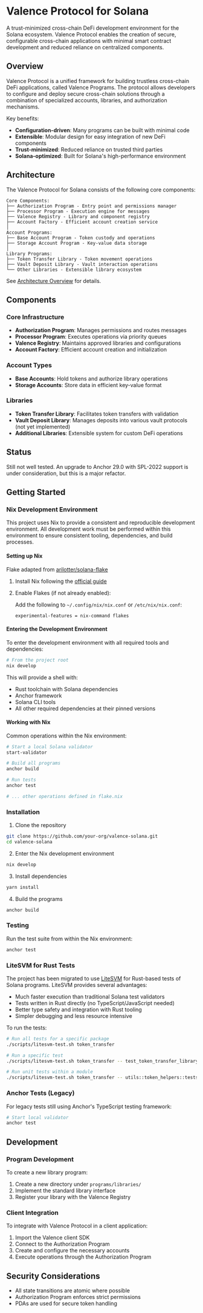 # Valence Protocol for Solana

A trust-minimized cross-chain DeFi development environment for the Solana ecosystem. Valence Protocol enables the creation of secure, configurable cross-chain applications with minimal smart contract development and reduced reliance on centralized components.

## Overview

Valence Protocol is a unified framework for building trustless cross-chain DeFi applications, called Valence Programs. The protocol allows developers to configure and deploy secure cross-chain solutions through a combination of specialized accounts, libraries, and authorization mechanisms.

Key benefits:
- **Configuration-driven**: Many programs can be built with minimal code
- **Extensible**: Modular design for easy integration of new DeFi components
- **Trust-minimized**: Reduced reliance on trusted third parties
- **Solana-optimized**: Built for Solana's high-performance environment

## Architecture

The Valence Protocol for Solana consists of the following core components:

```
Core Components:
├── Authorization Program - Entry point and permissions manager
├── Processor Program - Execution engine for messages
├── Valence Registry - Library and component registry
├── Account Factory - Efficient account creation service
│
Account Programs:
├── Base Account Program - Token custody and operations
├── Storage Account Program - Key-value data storage
│
Library Programs:
├── Token Transfer Library - Token movement operations
├── Vault Deposit Library - Vault interaction operations
└── Other Libraries - Extensible library ecosystem
```

See [Architecture Overview](./docs/valence_solana.md) for details.

## Components

### Core Infrastructure

- **Authorization Program**: Manages permissions and routes messages
- **Processor Program**: Executes operations via priority queues
- **Valence Registry**: Maintains approved libraries and configurations
- **Account Factory**: Efficient account creation and initialization

### Account Types

- **Base Accounts**: Hold tokens and authorize library operations
- **Storage Accounts**: Store data in efficient key-value format

### Libraries

- **Token Transfer Library**: Facilitates token transfers with validation
- **Vault Deposit Library**: Manages deposits into various vault protocols (not yet implemented)
- **Additional Libraries**: Extensible system for custom DeFi operations

## Status

Still not well tested. An upgrade to Anchor 29.0 with SPL-2022 support is under consideration, but this is a major refactor.


## Getting Started

### Nix Development Environment

This project uses Nix to provide a consistent and reproducible development environment. All development work must be performed within this environment to ensure consistent tooling, dependencies, and build processes.

#### Setting up Nix

Flake adapted from [arilotter/solana-flake](https://github.com/arilotter/solana-flake)

1. Install Nix following the [official guide](https://nixos.org/download.html)

2. Enable Flakes (if not already enabled):
   
   Add the following to `~/.config/nix/nix.conf` or `/etc/nix/nix.conf`:
   ```
   experimental-features = nix-command flakes
   ```

#### Entering the Development Environment

To enter the development environment with all required tools and dependencies:

```bash
# From the project root
nix develop
```

This will provide a shell with:
- Rust toolchain with Solana dependencies
- Anchor framework
- Solana CLI tools
- All other required dependencies at their pinned versions

#### Working with Nix

Common operations within the Nix environment:

```bash
# Start a local Solana validator
start-validator

# Build all programs
anchor build

# Run tests
anchor test

# ... other operations defined in flake.nix
```

### Installation

1. Clone the repository

```bash
git clone https://github.com/your-org/valence-solana.git
cd valence-solana
```

2. Enter the Nix development environment

```bash
nix develop
```

3. Install dependencies

```bash
yarn install
```

4. Build the programs

```bash
anchor build
```

### Testing

Run the test suite from within the Nix environment:

```bash
anchor test
```

### LiteSVM for Rust Tests

The project has been migrated to use [LiteSVM](https://github.com/LiteSVM/litesvm) for Rust-based tests of Solana programs. LiteSVM provides several advantages:

- Much faster execution than traditional Solana test validators
- Tests written in Rust directly (no TypeScript/JavaScript needed)
- Better type safety and integration with Rust tooling
- Simpler debugging and less resource intensive

To run the tests:

```bash
# Run all tests for a specific package
./scripts/litesvm-test.sh token_transfer

# Run a specific test
./scripts/litesvm-test.sh token_transfer -- test_token_transfer_library

# Run unit tests within a module
./scripts/litesvm-test.sh token_transfer -- utils::token_helpers::tests
```

### Anchor Tests (Legacy)

For legacy tests still using Anchor's TypeScript testing framework:

```bash
# Start local validator
anchor test
```

## Development

### Program Development

To create a new library program:

1. Create a new directory under `programs/libraries/`
2. Implement the standard library interface
3. Register your library with the Valence Registry

### Client Integration

To integrate with Valence Protocol in a client application:

1. Import the Valence client SDK
2. Connect to the Authorization Program
3. Create and configure the necessary accounts
4. Execute operations through the Authorization Program

## Security Considerations

- All state transitions are atomic where possible
- Authorization Program enforces strict permissions
- PDAs are used for secure token handling
